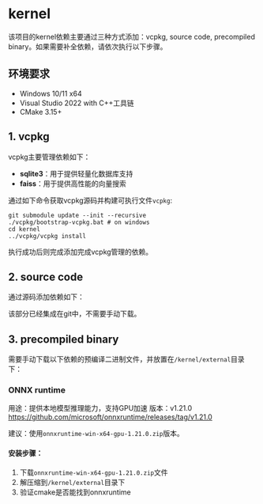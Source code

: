 ﻿# kernel
该项目的kernel依赖主要通过三种方式添加：vcpkg, source code, precompiled binary。如果需要补全依赖，请依次执行以下步骤。

## 环境要求
- Windows 10/11 x64
- Visual Studio 2022 with C++工具链
- CMake 3.15+

## 1. vcpkg
vcpkg主要管理依赖如下：
+ **sqlite3**：用于提供轻量化数据库支持
+ **faiss**：用于提供高性能的向量搜索

通过如下命令获取vcpkg源码并构建可执行文件`vcpkg`:
```shell
git submodule update --init --recursive
./vcpkg/bootstrap-vcpkg.bat # on windows
cd kernel
../vcpkg/vcpkg install
```
执行成功后则完成添加完成vcpkg管理的依赖。

## 2. source code
通过源码添加依赖如下：

该部分已经集成在git中，不需要手动下载。

## 3. precompiled binary
需要手动下载以下依赖的预编译二进制文件，并放置在`/kernel/external`目录下：

### ONNX runtime
用途：提供本地模型推理能力，支持GPU加速
版本：v1.21.0
https://github.com/microsoft/onnxruntime/releases/tag/v1.21.0

建议：使用`onnxruntime-win-x64-gpu-1.21.0.zip`版本。
#### 安装步骤：
1. 下载`onnxruntime-win-x64-gpu-1.21.0.zip`文件
2. 解压缩到`/kernel/external`目录下
3. 验证cmake是否能找到onnxruntime